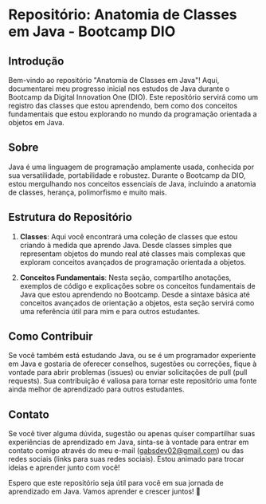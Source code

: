 # Repositório: Anatomia de Classes em Java - Bootcamp DIO

## Introdução

Bem-vindo ao repositório "Anatomia de Classes em Java"! Aqui, documentarei meu progresso inicial nos estudos de Java durante o Bootcamp da Digital Innovation One (DIO). Este repositório servirá como um registro das classes que estou aprendendo, bem como dos conceitos fundamentais que estou explorando no mundo da programação orientada a objetos em Java.

## Sobre

Java é uma linguagem de programação amplamente usada, conhecida por sua versatilidade, portabilidade e robustez. Durante o Bootcamp da DIO, estou mergulhando nos conceitos essenciais de Java, incluindo a anatomia de classes, herança, polimorfismo e muito mais.

## Estrutura do Repositório

1. **Classes**: Aqui você encontrará uma coleção de classes que estou criando à medida que aprendo Java. Desde classes simples que representam objetos do mundo real até classes mais complexas que exploram conceitos avançados de programação orientada a objetos.

2. **Conceitos Fundamentais**: Nesta seção, compartilho anotações, exemplos de código e explicações sobre os conceitos fundamentais de Java que estou aprendendo no Bootcamp. Desde a sintaxe básica até conceitos avançados de orientação a objetos, esta seção servirá como uma referência útil para mim e para outros estudantes.

## Como Contribuir

Se você também está estudando Java, ou se é um programador experiente em Java e gostaria de oferecer conselhos, sugestões ou correções, fique à vontade para abrir problemas (issues) ou enviar solicitações de pull (pull requests). Sua contribuição é valiosa para tornar este repositório uma fonte ainda melhor de aprendizado para outros estudantes.

## Contato

Se você tiver alguma dúvida, sugestão ou apenas quiser compartilhar suas experiências de aprendizado em Java, sinta-se à vontade para entrar em contato comigo através do meu e-mail (gabsdev02@gmail.com) ou das redes sociais (links para suas redes sociais). Estou animado para trocar ideias e aprender junto com você!

Espero que este repositório seja útil para você em sua jornada de aprendizado em Java. Vamos aprender e crescer juntos! 🚀

